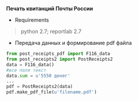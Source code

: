 **Печать квитанций Почты России**

- Requirements
>python 2.7; 
reportlab 2.7

- Передача данных и формирование pdf файла
```python
from post_receipts_pdf import F116_data
from post_receipts2 import PostReceipts2
data = F116_data()
#все поля текст
data.sum = u'5550 денег'
...
pdf = PostReceipts2(data)
pdf.make_pdf_file(u'filename.pdf')
```
